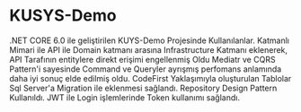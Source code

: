 # KUSYS-Demo
.NET CORE 6.0 ile geliştirilen KUYS-Demo Projesinde Kullanılanlar.
Katmanlı Mimari ile API ile Domain katmanı arasına Infrastructure Katmanı eklenerek, API Tarafının entitylere direkt erişimi engellenmiş Oldu
Mediatr ve CQRS Pattern'i sayesinde Command ve Queryler ayrışmış perfomans anlamında daha iyi sonuç elde edilmiş oldu.
CodeFirst Yaklaşımıyla oluşturulan Tablolar Sql Server'a Migration ile eklenmesi sağlandı.
Repository Design Pattern Kullanıldı.
JWT ile Login işlemlerinde Token kullanımı sağlandı.
